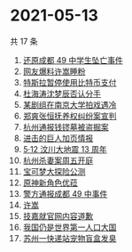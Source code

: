 # 2021-05-13

共 17 条

<!-- BEGIN ZHIHUSEARCH -->
<!-- 最后更新时间 Thu May 13 2021 13:18:34 GMT+0800 (China Standard Time) -->
1. [还原成都 49 中学生坠亡事件](https://www.zhihu.com/search?q=成都49中)
1. [网友爆料许嵩睡粉](https://www.zhihu.com/search?q=许嵩)
1. [特斯拉暂停使用比特币支付](https://www.zhihu.com/search?q=比特币)
1. [杜海涛沈梦辰否认分手](https://www.zhihu.com/search?q=杜海涛沈梦辰)
1. [某剧组在南京大学拍戏遇冷](https://www.zhihu.com/search?q=南京大学)
1. [郑爽张恒抚养权纠纷案宣判](https://www.zhihu.com/search?q=张恒)
1. [杭州通报钱镠墓被盗掘案](https://www.zhihu.com/search?q=钱镠墓)
1. [进击的巨人加页情报](https://www.zhihu.com/search?q=进击的巨人)
1. [5·12 汶川大地震 13 周年](https://www.zhihu.com/search?q=汶川地震)
1. [杭州杀妻案周五开庭](https://www.zhihu.com/search?q=杭州杀妻案)
1. [宝可梦大探险公测](https://www.zhihu.com/search?q=宝可梦大探险)
1. [原神新角色优菈](https://www.zhihu.com/search?q=原神)
1. [警方通报成都 49 中事件](https://www.zhihu.com/search?q=成都49中)
1. [许嵩](https://www.zhihu.com/search?q=许嵩)
1. [技嘉就官网内容道歉](https://www.zhihu.com/search?q=技嘉)
1. [我国仍是世界第一人口大国](https://www.zhihu.com/search?q=七普数据)
1. [苏州一快递站宠物盲盒发臭](https://www.zhihu.com/search?q=宠物盲盒)
<!-- END ZHIHUSEARCH -->

